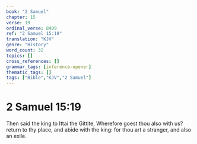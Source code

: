 ```yaml
---
book: "2 Samuel"
chapter: 15
verse: 19
ordinal_verse: 8409
ref: "2 Samuel 15:19"
translation: "KJV"
genre: "History"
word_count: 32
topics: []
cross_references: []
grammar_tags: [inference-opener]
thematic_tags: []
tags: ["Bible","KJV","2 Samuel"]
---
```


# 2 Samuel 15:19

Then said the king to Ittai the Gittite, Wherefore goest thou also with us? return to thy place, and abide with the king: for thou art a stranger, and also an exile.
